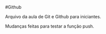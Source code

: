 #Github

Arquivo da aula de Git e Github para iniciantes.

Mudanças feitas para testar a função push.
